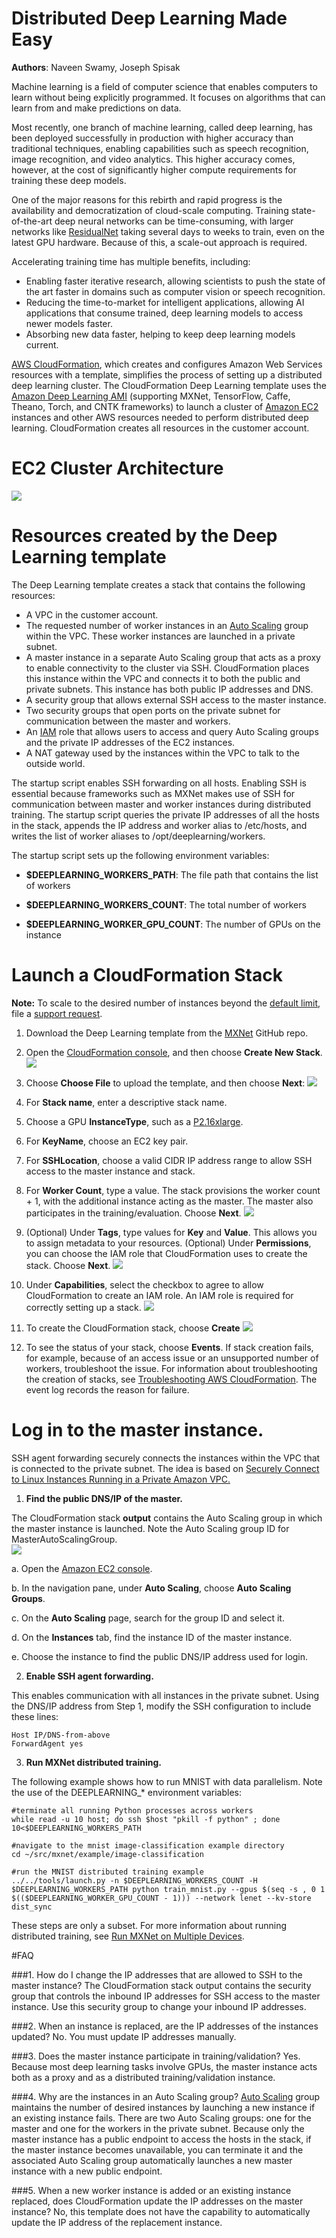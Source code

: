 # **Distributed Deep Learning Made Easy**
**Authors**: Naveen Swamy, Joseph Spisak

Machine learning is a field of computer science that enables computers to learn without being explicitly programmed. It focuses on algorithms that can learn from and make predictions on data. 

Most recently, one branch of machine learning, called deep learning, has been deployed successfully in production with higher accuracy than traditional techniques, enabling capabilities such as speech recognition, image recognition, and video analytics. This higher accuracy comes, however, at the cost of significantly higher compute requirements for training these deep models. 

One of the major reasons for this rebirth and rapid progress is the availability and democratization of cloud-scale computing. Training state-of-the-art deep neural networks can be time-consuming, with larger networks like [ResidualNet](https://arxiv.org/abs/1512.03385) taking several days to weeks to train, even on the latest GPU hardware. Because of this, a scale-out approach is required.  

Accelerating training time has multiple benefits, including:  

* Enabling faster iterative research, allowing scientists to push the state of the art faster in domains such as computer vision or speech recognition. 
* Reducing the time-to-market for intelligent applications, allowing AI applications that consume trained, deep learning models to access newer models faster.
* Absorbing new data faster, helping to keep deep learning models current.

[AWS CloudFormation](https://aws.amazon.com/cloudformation), which creates and configures Amazon Web Services resources with a template, simplifies the process of setting up a distributed deep learning cluster. The CloudFormation Deep Learning template uses the [Amazon Deep Learning AMI](https://aws.amazon.com/marketplace/pp/B01M0AXXQB) (supporting MXNet, TensorFlow, Caffe, Theano, Torch, and CNTK frameworks) to launch a cluster of [Amazon EC2](https://aws.amazon.com/ec2) instances and other AWS resources needed to perform distributed deep learning. CloudFormation creates all resources in the customer account.  

# EC2 Cluster Architecture 
![](https://raw.githubusercontent.com/dmlc/web-data/master/mxnet/tools/cfn/Slide1.png)

# Resources created by the Deep Learning template
The Deep Learning template creates a stack that contains the following resources:  

* A VPC in the customer account. 
* The requested number of worker instances in an [Auto Scaling](https://aws.amazon.com/autoscaling) group within the VPC. These worker instances are launched in a private subnet. 
* A master instance in a separate Auto Scaling group that acts as a proxy to enable connectivity to the cluster via SSH. CloudFormation places this instance within the VPC and connects it to both the public and private subnets. This instance has both public IP addresses and DNS. 
* A security group that allows external SSH access to the master instance. 
* Two security groups that open ports on the private subnet for communication between the master and workers. 
* An [IAM](https://aws.amazon.com/iam) role that allows users to access and query Auto Scaling groups and the private IP addresses of the EC2 instances. 
* A NAT gateway used by the instances within the VPC to talk to the outside world. 

The startup script enables SSH forwarding on all hosts. Enabling SSH is essential because frameworks such as MXNet makes use of SSH for communication between master and worker instances during distributed training. The startup script queries the private IP addresses of all the hosts in the stack, appends the IP address and worker alias to /etc/hosts, and writes the list of worker aliases to /opt/deeplearning/workers.  

The startup script sets up the following environment variables: 

* **$DEEPLEARNING_WORKERS_PATH**: The file path that contains the list of workers  

* **$DEEPLEARNING_WORKERS_COUNT**: The total number of workers  

* **$DEEPLEARNING_WORKER_GPU_COUNT**: The number of GPUs on the instance  

# Launch a CloudFormation Stack
**Note:**  To scale to the desired number of instances beyond the [default limit](https://aws.amazon.com/ec2/faqs/#How_many_instances_can_I_run_in_Amazon_EC2), file a [support request](https://aws.amazon.com/contact-us/ec2-request).

1. Download the Deep Learning template from the [MXNet](https://github.com/dmlc/mxnet/tree/master/tools/cfn) GitHub repo.

2. Open the [CloudFormation console](https://console.aws.amazon.com/cloudformation), and then choose **Create New Stack**. 
![](https://raw.githubusercontent.com/dmlc/web-data/master/mxnet/tools/cfn/Slide2.png)  

3. Choose **Choose File** to upload the template, and then choose **Next**:
![](https://raw.githubusercontent.com/dmlc/web-data/master/mxnet/tools/cfn/Slide3.png)  

4. For **Stack name**, enter a descriptive stack name.

5. Choose a GPU **InstanceType**, such as a [P2.16xlarge](https://aws.amazon.com/ec2/instance-types/p2/).  

6. For **KeyName**, choose an EC2 key pair.  

7. For **SSHLocation**, choose a valid CIDR IP address range to allow SSH access to the master instance and stack.  

8. For **Worker Count**, type a value. The stack provisions the worker count + 1, with the additional instance acting as the master. The master also participates in the training/evaluation. Choose **Next**.
![](https://raw.githubusercontent.com/dmlc/web-data/master/mxnet/tools/cfn/Slide4.png)

9. (Optional) Under **Tags**, type values for **Key** and **Value**. This allows you to assign metadata to your resources.
   (Optional) Under **Permissions**, you can choose the IAM role that CloudFormation uses to create the stack. Choose **Next**.
![](https://raw.githubusercontent.com/dmlc/web-data/master/mxnet/tools/cfn/Slide5.png)

10. Under **Capabilities**, select the checkbox to agree to allow CloudFormation to create an IAM role. An IAM role is required for correctly setting up a stack.
![](https://raw.githubusercontent.com/dmlc/web-data/master/mxnet/tools/cfn/Slide6.png)  

11. To create the CloudFormation stack, choose **Create**
![](https://raw.githubusercontent.com/dmlc/web-data/master/mxnet/tools/cfn/Slide7.png)  

12. To see the status of your stack, choose **Events**. If stack creation fails, for example, because of an access issue or an unsupported number of workers, troubleshoot the issue. For information about troubleshooting the creation of stacks, see [Troubleshooting AWS CloudFormation](http://docs.aws.amazon.com/AWSCloudFormation/latest/UserGuide/troubleshooting.html). The event log records the reason for failure. 

# Log in to the master instance.
SSH agent forwarding securely connects the instances within the VPC that is connected to the private subnet. The idea is based on [Securely Connect to Linux Instances Running in a Private Amazon VPC.](https://aws.amazon.com/blogs/security/securely-connect-to-linux-instances-running-in-a-private-amazon-vpc/)

1. **Find the public DNS/IP of the master.**  

The CloudFormation stack **output** contains the Auto Scaling group in which the master instance is launched. Note the Auto Scaling group ID for MasterAutoScalingGroup.  
![](https://raw.githubusercontent.com/dmlc/web-data/master/mxnet/tools/cfn/Slide8.png)

  a. Open the [Amazon EC2 console](https://console.aws.amazon.com/ec2).  
    
  b. In the navigation pane, under **Auto Scaling**, choose **Auto Scaling Groups**.  

  c. On the **Auto Scaling** page, search for the group ID and select it.  

  d. On the **Instances** tab, find the instance ID of the master instance.  

  e. Choose the instance to find the public DNS/IP address used for login.  

2. **Enable SSH agent forwarding.**

This enables communication with all instances in the private subnet. Using the DNS/IP address from Step 1, modify the SSH configuration to include these lines: 

    Host IP/DNS-from-above  
    ForwardAgent yes

3. **Run MXNet distributed training.**  

The following example shows how to run MNIST with data parallelism. Note the use of the DEEPLEARNING_* environment variables:  

	#terminate all running Python processes across workers 
	while read -u 10 host; do ssh $host "pkill -f python" ; done 10<$DEEPLEARNING_WORKERS_PATH  
	
	#navigate to the mnist image-classification example directory  
	cd ~/src/mxnet/example/image-classification  
	
	#run the MNIST distributed training example  
	../../tools/launch.py -n $DEEPLEARNING_WORKERS_COUNT -H $DEEPLEARNING_WORKERS_PATH python train_mnist.py --gpus $(seq -s , 0 1 $(($DEEPLEARNING_WORKER_GPU_COUNT - 1))) --network lenet --kv-store dist_sync

These steps are only a subset. For more information about running distributed training, see [Run MXNet on Multiple Devices](http://mxnet.readthedocs.io/en/latest/how_to/multi_devices.html). 

#FAQ

###1. How do I change the IP addresses that are allowed to SSH to the master instance?
The CloudFormation stack output contains the security group that controls the inbound IP addresses for SSH access to the master instance. Use this security group to change your inbound IP addresses.  

###2. When an instance is replaced, are the IP addresses of the instances updated? 
No. You must update IP addresses manually.  

###3. Does the master instance participate in training/validation?
Yes. Because most deep learning tasks involve GPUs, the master instance acts both as a proxy and as a distributed training/validation instance.

###4. Why are the instances in an Auto Scaling group? 
[Auto Scaling](https://aws.amazon.com/autoscaling/) group maintains the number of desired instances by launching a new instance if an existing instance fails. There are two Auto Scaling groups: one for the master and one for the workers in the private subnet. Because only the master instance has a public endpoint to access the hosts in the stack, if the master instance becomes unavailable, you can terminate it and the associated Auto Scaling group automatically launches a new master instance with a new public endpoint. 

###5. When a new worker instance is added or an existing instance replaced, does CloudFormation update the IP addresses on the master instance?
No, this template does not have the capability to automatically update the IP address of the replacement instance.
